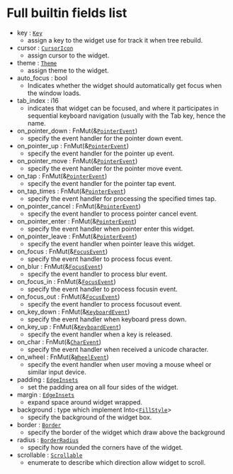 # Full builtin fields list 

- key : [`Key`](../ribir/widget/key/enum.Key.html) 
 	 - assign a key to the widget use for track it when tree rebuild.
- cursor : [`CursorIcon`](../ribir/widget/enum.CursorIcon.html) 
 	 - assign cursor to the widget.
- theme : [`Theme`](../ribir/widget/struct.Theme.html) 
 	 - assign theme to the widget.
- auto_focus : bool 
 	 - Indicates whether the widget should automatically get focus when the window loads.
- tab_index : i16 
 	 - indicates that widget can be focused, and where it participates in sequential keyboard navigation (usually with the Tab key, hence the name.
- on_pointer_down : FnMut(&[`PointerEvent`](../ribir/widget/events/struct.PointerEvent.html)) 
 	 - specify the event handler for the pointer down event.
- on_pointer_up : FnMut(&[`PointerEvent`](../ribir/widget/events/struct.PointerEvent.html)) 
 	 - specify the event handler for the pointer up event.
- on_pointer_move : FnMut(&[`PointerEvent`](../ribir/widget/events/struct.PointerEvent.html)) 
 	 - specify the event handler for the pointer move event.
- on_tap : FnMut(&[`PointerEvent`](../ribir/widget/events/struct.PointerEvent.html)) 
 	 - specify the event handler for the pointer tap event.
- on_tap_times : FnMut(&[`PointerEvent`](../ribir/widget/events/struct.PointerEvent.html)) 
 	 - specify the event handler for processing the specified times tap.
- on_pointer_cancel : FnMut(&[`PointerEvent`](../ribir/widget/events/struct.PointerEvent.html)) 
 	 - specify the event handler to process pointer cancel event.
- on_pointer_enter : FnMut(&[`PointerEvent`](../ribir/widget/events/struct.PointerEvent.html)) 
 	 - specify the event handler when pointer enter this widget.
- on_pointer_leave : FnMut(&[`PointerEvent`](../ribir/widget/events/struct.PointerEvent.html)) 
 	 - specify the event handler when pointer leave this widget.
- on_focus : FnMut(&[`FocusEvent`](../ribir/widget/events/type.FocusEvent.html)) 
 	 - specify the event handler to process focus event.
- on_blur : FnMut(&[`FocusEvent`](../ribir/widget/events/type.FocusEvent.html)) 
 	 - specify the event handler to process blur event.
- on_focus_in : FnMut(&[`FocusEvent`](../ribir/widget/events/type.FocusEvent.html)) 
 	 - specify the event handler to process focusin event.
- on_focus_out : FnMut(&[`FocusEvent`](../ribir/widget/events/type.FocusEvent.html)) 
 	 - specify the event handler to process focusout event.
- on_key_down : FnMut(&[`KeyboardEvent`](../ribir/widget/events/struct.KeyboardEvent.html)) 
 	 - specify the event handler when keyboard press down.
- on_key_up : FnMut(&[`KeyboardEvent`](../ribir/widget/events/struct.KeyboardEvent.html)) 
 	 - specify the event handler when a key is released.
- on_char : FnMut(&[`CharEvent`](../ribir/widget/events/struct.CharEvent.html)) 
 	 - specify the event handler when received a unicode character.
- on_wheel : FnMut(&[`WheelEvent`](../ribir/widget/events/struct.WheelEvent.html)) 
 	 - specify the event handler when user moving a mouse wheel or similar input device.
- padding : [`EdgeInsets`](../ribir/widget/struct.EdgeInsets.html) 
 	 - set the padding area on all four sides of the widget.
- margin : [`EdgeInsets`](../ribir/widget/struct.EdgeInsets.html) 
 	 - expand space around widget wrapped.
- background : type which implement Into<[`FillStyle`](../ribir/widget/enum.FillStyle.html)> 
 	 - specify the background of the widget box.
- border : [`Border`](ribir/widget/struct.Border.html) 
 	 - specify the border of the widget which draw above the background
- radius : [`BorderRadius`](../doc/canvas/layer/struct.BorderRadius.html) 
 	 - specify how rounded the corners have of the widget.
- scrollable : [`Scrollable`](../doc/widget/struct.Scrollable.html) 
 	 - enumerate to describe which direction allow widget to scroll.
